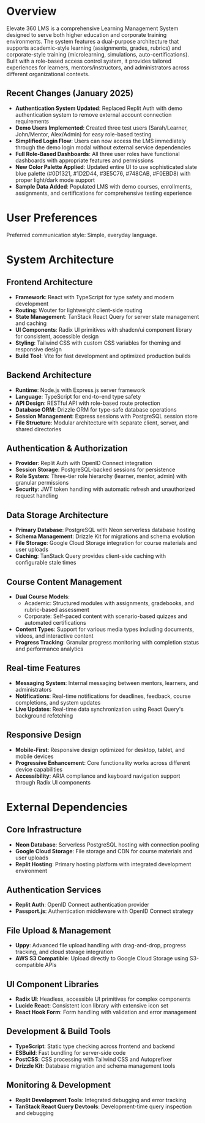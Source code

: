 # Overview

Elevate 360 LMS is a comprehensive Learning Management System designed to serve both higher education and corporate training environments. The system features a dual-purpose architecture that supports academic-style learning (assignments, grades, rubrics) and corporate-style training (microlearning, simulations, auto-certifications). Built with a role-based access control system, it provides tailored experiences for learners, mentors/instructors, and administrators across different organizational contexts.

## Recent Changes (January 2025)

- **Authentication System Updated**: Replaced Replit Auth with demo authentication system to remove external account connection requirements
- **Demo Users Implemented**: Created three test users (Sarah/Learner, John/Mentor, Alex/Admin) for easy role-based testing
- **Simplified Login Flow**: Users can now access the LMS immediately through the demo login modal without external service dependencies
- **Full Role-Based Dashboards**: All three user roles have functional dashboards with appropriate features and permissions
- **New Color Palette Applied**: Updated entire UI to use sophisticated slate blue palette (#0D1321, #1D2D44, #3E5C76, #748CAB, #F0EBD8) with proper light/dark mode support
- **Sample Data Added**: Populated LMS with demo courses, enrollments, assignments, and certifications for comprehensive testing experience

# User Preferences

Preferred communication style: Simple, everyday language.

# System Architecture

## Frontend Architecture
- **Framework**: React with TypeScript for type safety and modern development
- **Routing**: Wouter for lightweight client-side routing
- **State Management**: TanStack React Query for server state management and caching
- **UI Components**: Radix UI primitives with shadcn/ui component library for consistent, accessible design
- **Styling**: Tailwind CSS with custom CSS variables for theming and responsive design
- **Build Tool**: Vite for fast development and optimized production builds

## Backend Architecture
- **Runtime**: Node.js with Express.js server framework
- **Language**: TypeScript for end-to-end type safety
- **API Design**: RESTful API with role-based route protection
- **Database ORM**: Drizzle ORM for type-safe database operations
- **Session Management**: Express sessions with PostgreSQL session store
- **File Structure**: Modular architecture with separate client, server, and shared directories

## Authentication & Authorization
- **Provider**: Replit Auth with OpenID Connect integration
- **Session Storage**: PostgreSQL-backed sessions for persistence
- **Role System**: Three-tier role hierarchy (learner, mentor, admin) with granular permissions
- **Security**: JWT token handling with automatic refresh and unauthorized request handling

## Data Storage Architecture
- **Primary Database**: PostgreSQL with Neon serverless database hosting
- **Schema Management**: Drizzle Kit for migrations and schema evolution
- **File Storage**: Google Cloud Storage integration for course materials and user uploads
- **Caching**: TanStack Query provides client-side caching with configurable stale times

## Course Content Management
- **Dual Course Models**: 
  - Academic: Structured modules with assignments, gradebooks, and rubric-based assessment
  - Corporate: Self-paced content with scenario-based quizzes and automated certifications
- **Content Types**: Support for various media types including documents, videos, and interactive content
- **Progress Tracking**: Granular progress monitoring with completion status and performance analytics

## Real-time Features
- **Messaging System**: Internal messaging between mentors, learners, and administrators
- **Notifications**: Real-time notifications for deadlines, feedback, course completions, and system updates
- **Live Updates**: Real-time data synchronization using React Query's background refetching

## Responsive Design
- **Mobile-First**: Responsive design optimized for desktop, tablet, and mobile devices
- **Progressive Enhancement**: Core functionality works across different device capabilities
- **Accessibility**: ARIA compliance and keyboard navigation support through Radix UI components

# External Dependencies

## Core Infrastructure
- **Neon Database**: Serverless PostgreSQL hosting with connection pooling
- **Google Cloud Storage**: File storage and CDN for course materials and user uploads
- **Replit Hosting**: Primary hosting platform with integrated development environment

## Authentication Services
- **Replit Auth**: OpenID Connect authentication provider
- **Passport.js**: Authentication middleware with OpenID Connect strategy

## File Upload & Management
- **Uppy**: Advanced file upload handling with drag-and-drop, progress tracking, and cloud storage integration
- **AWS S3 Compatible**: Upload directly to Google Cloud Storage using S3-compatible APIs

## UI Component Libraries
- **Radix UI**: Headless, accessible UI primitives for complex components
- **Lucide React**: Consistent icon library with extensive icon set
- **React Hook Form**: Form handling with validation and error management

## Development & Build Tools
- **TypeScript**: Static type checking across frontend and backend
- **ESBuild**: Fast bundling for server-side code
- **PostCSS**: CSS processing with Tailwind CSS and Autoprefixer
- **Drizzle Kit**: Database migration and schema management tools

## Monitoring & Development
- **Replit Development Tools**: Integrated debugging and error tracking
- **TanStack React Query Devtools**: Development-time query inspection and debugging